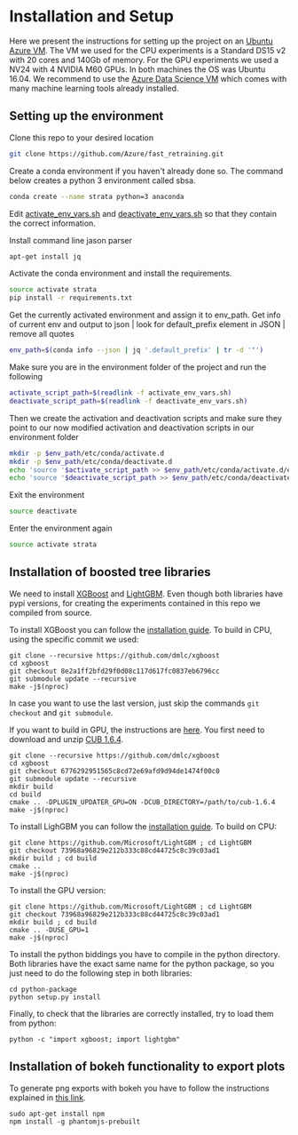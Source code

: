 # Installation and Setup

Here we present the instructions for setting up the project on an [Ubuntu Azure VM](https://azure.microsoft.com/en-us/services/virtual-machines/). The VM we used for the CPU experiments is a Standard DS15 v2 with 20 cores and 140Gb of memory. For the GPU experiments we used a NV24 with 4 NVIDIA M60 GPUs. In both machines the OS was Ubuntu 16.04. We recommend to use the [Azure Data Science VM](https://azuremarketplace.microsoft.com/en-us/marketplace/apps/microsoft-ads.standard-data-science-vm) which comes with many machine learning tools already installed.

## Setting up the environment 

Clone this repo to your desired location
```bash
git clone https://github.com/Azure/fast_retraining.git
```

Create a conda environment if you haven't already done so. The command below creates a python 3 environment called sbsa.
```bash
conda create --name strata python=3 anaconda
```

Edit [activate_env_vars.sh](environment/activate_env_vars.sh ) and [deactivate_env_vars.sh](environment/deactivate_env_vars.sh )
so that they contain the correct information.

Install command line jason parser
```bash
apt-get install jq
```

Activate the conda environment and install the requirements.
```bash
source activate strata
pip install -r requirements.txt
```

Get the currently activated environment and assign it to env_path.
Get info of current env and output to json | look for default_prefix element in JSON | remove all quotes
```bash
env_path=$(conda info --json | jq '.default_prefix' | tr -d '"')
```

Make sure you are in the environment folder of the project and run the following
```bash
activate_script_path=$(readlink -f activate_env_vars.sh)
deactivate_script_path=$(readlink -f deactivate_env_vars.sh)
```

Then we create the activation and deactivation scripts and make sure they point to our now modified activation 
and deactivation scripts in our environment folder
```bash
mkdir -p $env_path/etc/conda/activate.d
mkdir -p $env_path/etc/conda/deactivate.d
echo 'source '$activate_script_path >> $env_path/etc/conda/activate.d/env_vars.sh
echo 'source '$deactivate_script_path >> $env_path/etc/conda/deactivate.d/env_vars.sh
```

Exit the environment
```bash
source deactivate
```

Enter the environment again
```bash
source activate strata
```

## Installation of boosted tree libraries

We need to install [XGBoost](https://github.com/dmlc/xgboost) and [LightGBM](https://github.com/microsoft/LightGBM). Even though both libraries have pypi versions, for creating the experiments contained in this repo we compiled from source. 

To install XGBoost you can follow the [installation guide](https://xgboost.readthedocs.io/en/latest/build.html). To build in CPU, using the specific commit we used:

    git clone --recursive https://github.com/dmlc/xgboost
    cd xgboost
    git checkout 8e2a1ff2bfd29f0d08c117d617fc0837eb6796cc
    git submodule update --recursive
    make -j$(nproc)

In case you want to use the last version, just skip the commands `git checkout` and `git submodule`.

If you want to build in GPU, the instructions are [here](https://github.com/dmlc/xgboost/tree/master/plugin/updater_gpu). You first need to download and unzip [CUB 1.6.4](https://nvlabs.github.io/cub/).

    git clone --recursive https://github.com/dmlc/xgboost
    cd xgboost
    git checkout 6776292951565c8cd72e69afd9d94de1474f00c0
    git submodule update --recursive
    mkdir build
    cd build
    cmake .. -DPLUGIN_UPDATER_GPU=ON -DCUB_DIRECTORY=/path/to/cub-1.6.4
    make -j$(nproc)

To install LighGBM you can follow the [installation guide](https://github.com/Microsoft/LightGBM/wiki/Installation-Guide). To build on CPU:

    git clone https://github.com/Microsoft/LightGBM ; cd LightGBM
    git checkout 73968a96829e212b333c88cd44725c8c39c03ad1
    mkdir build ; cd build
    cmake .. 
    make -j$(nproc)

To install the GPU version:

    git clone https://github.com/Microsoft/LightGBM ; cd LightGBM
    git checkout 73968a96829e212b333c88cd44725c8c39c03ad1
    mkdir build ; cd build
    cmake .. -DUSE_GPU=1
    make -j$(nproc)

To install the python biddings you have to compile in the python directory. Both libraries have the exact same name for the python package, so you just need to do the following step in both libraries:

    cd python-package
    python setup.py install

Finally, to check that the libraries are correctly installed, try to load them from python:

    python -c "import xgboost; import lightgbm"


## Installation of bokeh functionality to export plots

To generate png exports with bokeh you have to follow the instructions explained in [this link](http://bokeh.pydata.org/en/0.12.6/docs/user_guide/export.html).

    sudo apt-get install npm 
    npm install -g phantomjs-prebuilt
